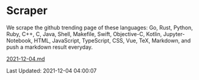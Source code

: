 # Scraper

We scrape the github trending page of these languages: Go, Rust, Python, Ruby, C++, C, Java, Shell, Makefile, Swift, Objective-C, Kotlin, Jupyter-Notebook, HTML, JavaScript, TypeScript, CSS, Vue, TeX, Markdown, and push a markdown result everyday.

[2021-12-04.md](https://github.com/yangwenmai/github-trending-backup/blob/master/2021-12-04.md)

Last Updated: 2021-12-04 04:00:07